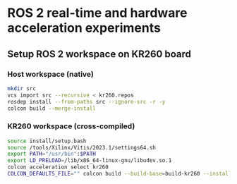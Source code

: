 # ROS 2 real-time and hardware acceleration experiments

## Setup ROS 2 workspace on KR260 board

### Host workspace (native)

```bash
mkdir src
vcs import src --recursive < kr260.repos
rosdep install --from-paths src --ignore-src -r -y
colcon build --merge-install
```

### KR260 workspace (cross-compiled)

```bash
source install/setup.bash
source /tools/Xilinx/Vitis/2023.1/settings64.sh
export PATH="/usr/bin":$PATH
export LD_PRELOAD=/lib/x86_64-linux-gnu/libudev.so.1
colcon acceleration select kr260
COLCON_DEFAULTS_FILE="" colcon build --build-base=build-kr260 --install-base=install-kr260-ubuntu --merge-install --mixin kr260 --packages-select ament_acceleration ament_vitis vitis_common ros2acceleration offloaded_doublevadd_publisher
```

